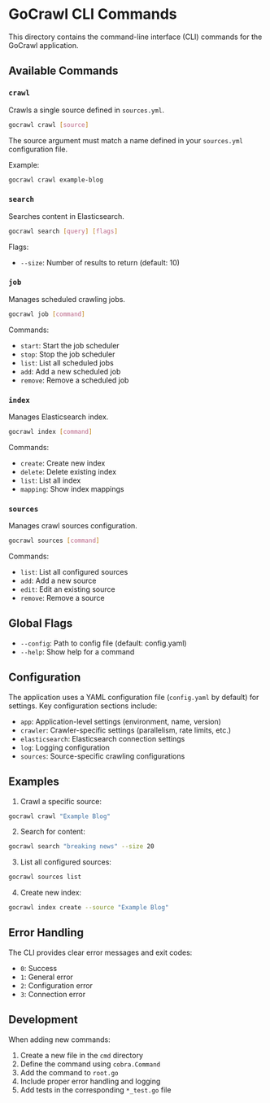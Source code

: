 # GoCrawl CLI Commands

This directory contains the command-line interface (CLI) commands for the GoCrawl application.

## Available Commands

### `crawl`
Crawls a single source defined in `sources.yml`.

```bash
gocrawl crawl [source]
```

The source argument must match a name defined in your `sources.yml` configuration file.

Example:
```bash
gocrawl crawl example-blog
```

### `search`
Searches content in Elasticsearch.

```bash
gocrawl search [query] [flags]
```

Flags:
- `--size`: Number of results to return (default: 10)

### `job`
Manages scheduled crawling jobs.

```bash
gocrawl job [command]
```

Commands:
- `start`: Start the job scheduler
- `stop`: Stop the job scheduler
- `list`: List all scheduled jobs
- `add`: Add a new scheduled job
- `remove`: Remove a scheduled job

### `index`
Manages Elasticsearch index.

```bash
gocrawl index [command]
```

Commands:
- `create`: Create new index
- `delete`: Delete existing index
- `list`: List all index
- `mapping`: Show index mappings

### `sources`
Manages crawl sources configuration.

```bash
gocrawl sources [command]
```

Commands:
- `list`: List all configured sources
- `add`: Add a new source
- `edit`: Edit an existing source
- `remove`: Remove a source

## Global Flags

- `--config`: Path to config file (default: config.yaml)
- `--help`: Show help for a command

## Configuration

The application uses a YAML configuration file (`config.yaml` by default) for settings. Key configuration sections include:

- `app`: Application-level settings (environment, name, version)
- `crawler`: Crawler-specific settings (parallelism, rate limits, etc.)
- `elasticsearch`: Elasticsearch connection settings
- `log`: Logging configuration
- `sources`: Source-specific crawling configurations

## Examples

1. Crawl a specific source:
```bash
gocrawl crawl "Example Blog"
```

2. Search for content:
```bash
gocrawl search "breaking news" --size 20
```

3. List all configured sources:
```bash
gocrawl sources list
```

4. Create new index:
```bash
gocrawl index create --source "Example Blog"
```

## Error Handling

The CLI provides clear error messages and exit codes:
- `0`: Success
- `1`: General error
- `2`: Configuration error
- `3`: Connection error

## Development

When adding new commands:
1. Create a new file in the `cmd` directory
2. Define the command using `cobra.Command`
3. Add the command to `root.go`
4. Include proper error handling and logging
5. Add tests in the corresponding `*_test.go` file 